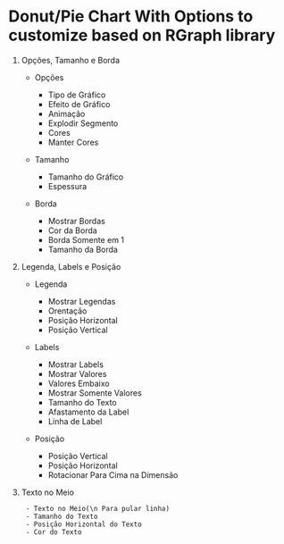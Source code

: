 # Donut/Pie Chart With Options to customize based on RGraph library


1. Opções, Tamanho e Borda

	- Opções

		- Tipo de Gráfico
		- Efeito de Gráfico
		- Animação
		- Explodir Segmento
		- Cores
		- Manter Cores

	- Tamanho

		- Tamanho do Gráfico
		- Espessura

	- Borda

		- Mostrar Bordas
		- Cor da Borda
		- Borda Somente em 1
		- Tamanho da Borda

2. Legenda, Labels e Posição

	- Legenda

		- Mostrar Legendas
		- Orentação
		- Posição Horizontal
		- Posição Vertical

	- Labels

		- Mostrar Labels
		- Mostrar Valores
		- Valores Embaixo 
		- Mostrar Somente Valores
		- Tamanho do Texto
		- Afastamento da Label
		- Linha de Label

	- Posição

		- Posição Vertical
		- Posição Horizontal
		- Rotacionar Para Cima na Dimensão

3. Texto no Meio

		- Texto no Meio(\n Para pular linha)
		- Tamanho do Texto
		- Posição Horizontal do Texto
		- Cor do Texto